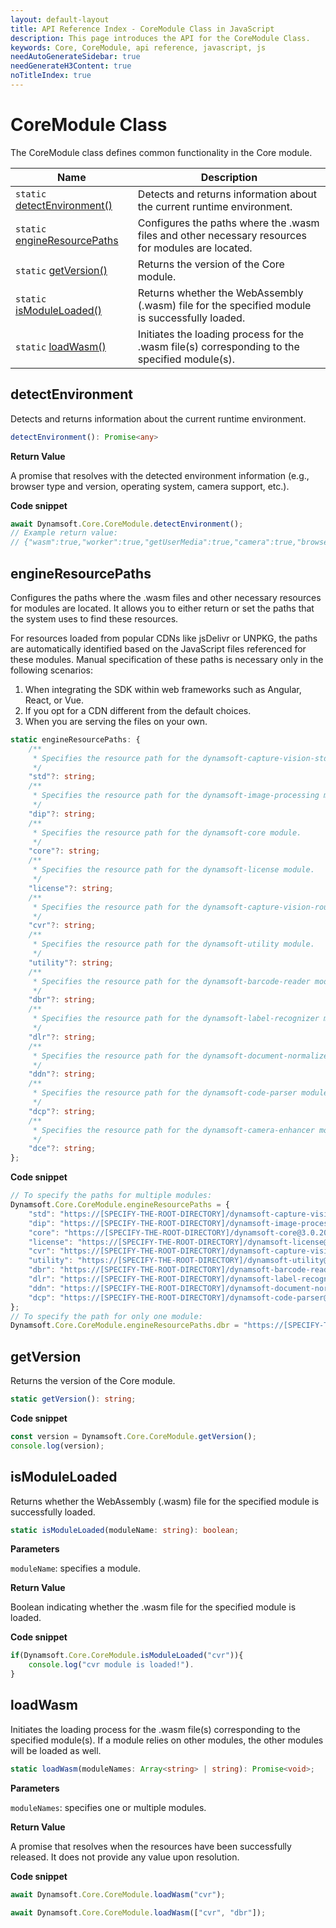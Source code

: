 ```yaml
---
layout: default-layout
title: API Reference Index - CoreModule Class in JavaScript
description: This page introduces the API for the CoreModule Class.
keywords: Core, CoreModule, api reference, javascript, js
needAutoGenerateSidebar: true
needGenerateH3Content: true
noTitleIndex: true
---
```

<!--v3.0.20--Updated on 11/23/2023-->

# CoreModule Class

The CoreModule class defines common functionality in the Core module.

| Name                                                 | Description                                                                                       |
| ---------------------------------------------------- | ------------------------------------------------------------------------------------------------- |
| `static` [detectEnvironment()](#detectenvironment)   | Detects and returns information about the current runtime environment.                            |
| `static` [engineResourcePaths](#engineresourcepaths) | Configures the paths where the .wasm files and other necessary resources for modules are located. |
| `static` [getVersion()](#getversion)                 | Returns the version of the Core module.                                                           |
| `static` [isModuleLoaded()](#ismoduleloaded)         | Returns whether the WebAssembly (.wasm) file for the specified module is successfully loaded.     |
| `static` [loadWasm()](#loadwasm)                     | Initiates the loading process for the .wasm file(s) corresponding to the specified module(s).     |

<!-- 
| `static` [onLog](#onlog)                             | Event triggered whenever a log message is ready to be dispatched.                           |
| `static` [disableLogging()](#disablelogging)         | Disables logging.                                                                           |
| `static` [enableLogging()](#enablelogging)           | Enables logging to print internal logs to the browser console for debugging.                | -->

## detectEnvironment

Detects and returns information about the current runtime environment.

```typescript
detectEnvironment(): Promise<any>
```

**Return Value**

A promise that resolves with the detected environment information (e.g., browser type and version, operating system, camera support, etc.).

**Code snippet**

```javascript
await Dynamsoft.Core.CoreModule.detectEnvironment();
// Example return value:
// {"wasm":true,"worker":true,"getUserMedia":true,"camera":true,"browser":"Edge","version":119,"OS":"Windows"}
```

## engineResourcePaths

Configures the paths where the .wasm files and other necessary resources for modules are located. It allows you to either return or set the paths that the system uses to find these resources.

For resources loaded from popular CDNs like jsDelivr or UNPKG, the paths are automatically identified based on the JavaScript files referenced for these modules. Manual specification of these paths is necessary only in the following scenarios:

1. When integrating the SDK within web frameworks such as Angular, React, or Vue.
2. If you opt for a CDN different from the default choices.
3. When you are serving the files on your own.

<!-- 
> Specifying only the "rootDirectory" configures all paths to align with this directory automatically. However, if you provide both "rootDirectory" and specific paths for individual modules, the specific module paths will override the root directory setting.
    /** NOT WORKING AS EXPECTED YET
     * Specifies the root directory in which all the modules are located
     */ 
    "rootDirectory"?: string;
    /** WILL BE RENAMED TO dlrData LATER
     * Specifies the resource path for the dynamsoft-capture-vision-dnn module.
     */ 
    "dcm"?: string;
    /** NOT AVAILABLE NOW
     * Specifies the resource path for the dynamsoft-capture-vision-dnn module.
     */ 
    "dnn"?: string;
-->
```typescript
static engineResourcePaths: {
    /**
     * Specifies the resource path for the dynamsoft-capture-vision-std module.
     */
    "std"?: string;
    /**
     * Specifies the resource path for the dynamsoft-image-processing module.
     */
    "dip"?: string;
    /**
     * Specifies the resource path for the dynamsoft-core module.
     */
    "core"?: string;
    /**
     * Specifies the resource path for the dynamsoft-license module.
     */
    "license"?: string;
    /**
     * Specifies the resource path for the dynamsoft-capture-vision-router module.
     */
    "cvr"?: string;
    /**
     * Specifies the resource path for the dynamsoft-utility module.
     */
    "utility"?: string;
    /**
     * Specifies the resource path for the dynamsoft-barcode-reader module.
     */
    "dbr"?: string;
    /**
     * Specifies the resource path for the dynamsoft-label-recognizer module.
     */
    "dlr"?: string;
    /**
     * Specifies the resource path for the dynamsoft-document-normalizer module.
     */
    "ddn"?: string;
    /**
     * Specifies the resource path for the dynamsoft-code-parser module.
     */
    "dcp"?: string;
    /**
     * Specifies the resource path for the dynamsoft-camera-enhancer module.
     */
    "dce"?: string;
};
```

**Code snippet**

```javascript
// To specify the paths for multiple modules:
Dynamsoft.Core.CoreModule.engineResourcePaths = {
    "std": "https://[SPECIFY-THE-ROOT-DIRECTORY]/dynamsoft-capture-vision-std@1.0.0/dist/",
    "dip": "https://[SPECIFY-THE-ROOT-DIRECTORY]/dynamsoft-image-processing@2.0.20/dist/",
    "core": "https://[SPECIFY-THE-ROOT-DIRECTORY]/dynamsoft-core@3.0.20/dist/",
    "license": "https://[SPECIFY-THE-ROOT-DIRECTORY]/dynamsoft-license@3.0.20/dist/",
    "cvr": "https://[SPECIFY-THE-ROOT-DIRECTORY]/dynamsoft-capture-vision-router@2.0.20/dist/",
    "utility": "https://[SPECIFY-THE-ROOT-DIRECTORY]/dynamsoft-utility@1.0.20/dist/",
    "dbr": "https://[SPECIFY-THE-ROOT-DIRECTORY]/dynamsoft-barcode-reader@10.0.20/dist/"
    "dlr": "https://[SPECIFY-THE-ROOT-DIRECTORY]/dynamsoft-label-recognizer@3.0.20/dist/",
    "ddn": "https://[SPECIFY-THE-ROOT-DIRECTORY]/dynamsoft-document-normalizer@2.0.20/dist/"
    "dcp": "https://[SPECIFY-THE-ROOT-DIRECTORY]/dynamsoft-code-parser@2.0.20/dist/"
};
// To specify the path for only one module:
Dynamsoft.Core.CoreModule.engineResourcePaths.dbr = "https://[SPECIFY-THE-ROOT-DIRECTORY]/dynamsoft-barcode-reader@10.0.20/dist/";
```

## getVersion

Returns the version of the Core module.

```typescript
static getVersion(): string;
```

**Code snippet**

```javascript
const version = Dynamsoft.Core.CoreModule.getVersion();
console.log(version);
```

## isModuleLoaded

Returns whether the WebAssembly (.wasm) file for the specified module is successfully loaded.

```typescript
static isModuleLoaded(moduleName: string): boolean;
```

**Parameters**

`moduleName`: specifies a module.

**Return Value**

Boolean indicating whether the .wasm file for the specified module is loaded.

**Code snippet**

```javascript
if(Dynamsoft.Core.CoreModule.isModuleLoaded("cvr")){
    console.log("cvr module is loaded!").
}
```

## loadWasm

Initiates the loading process for the .wasm file(s) corresponding to the specified module(s). If a module relies on other modules, the other modules will be loaded as well.

```typescript
static loadWasm(moduleNames: Array<string> | string): Promise<void>;
```

**Parameters**

`moduleNames`: specifies one or multiple modules.

**Return Value**

A promise that resolves when the resources have been successfully released. It does not provide any value upon resolution.

**Code snippet**

```javascript
await Dynamsoft.Core.CoreModule.loadWasm("cvr");
```

```javascript
await Dynamsoft.Core.CoreModule.loadWasm(["cvr", "dbr"]);
```

<!-- 
## onLog

Event triggered whenever a log message is ready to be dispatched.

```typescript
static onLog: (message:string) =>void;
```

**Parameters**

`message`: the log message ready to be dispatched.

**Code snippet**

```javascript
Dynamsoft.Core.CoreModule.onLog = console.log;
```

## disableLogging

Disables logging.

```typescript
static disableLogging(): void;
```

## enableLogging

Enables logging to print internal logs to the browser console for debugging.

```typescript
static enableLogging(): void;
``` -->
